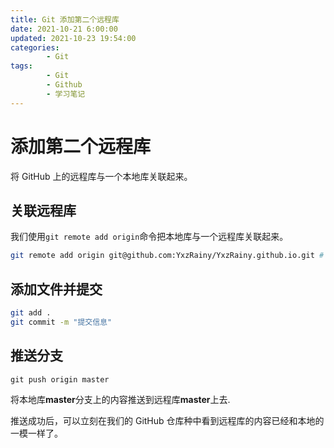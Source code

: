 ```yaml
---
title: Git 添加第二个远程库
date: 2021-10-21 6:00:00
updated: 2021-10-23 19:54:00
categories:
        - Git
tags:
        - Git
        - Github
        - 学习笔记
---
```


# 添加第二个远程库

将 GitHub 上的远程库与一个本地库关联起来。

## 关联远程库

我们使用`git remote add origin`命令把本地库与一个远程库关联起来。

```sh
git remote add origin git@github.com:YxzRainy/YxzRainy.github.io.git # 远程库链接
```

## 添加文件并提交

```sh
git add .
git commit -m "提交信息"
```

## 推送分支

```
git push origin master
```

将本地库**master**分支上的内容推送到远程库**master**上去.

推送成功后，可以立刻在我们的 GitHub 仓库种中看到远程库的内容已经和本地的一模一样了。

